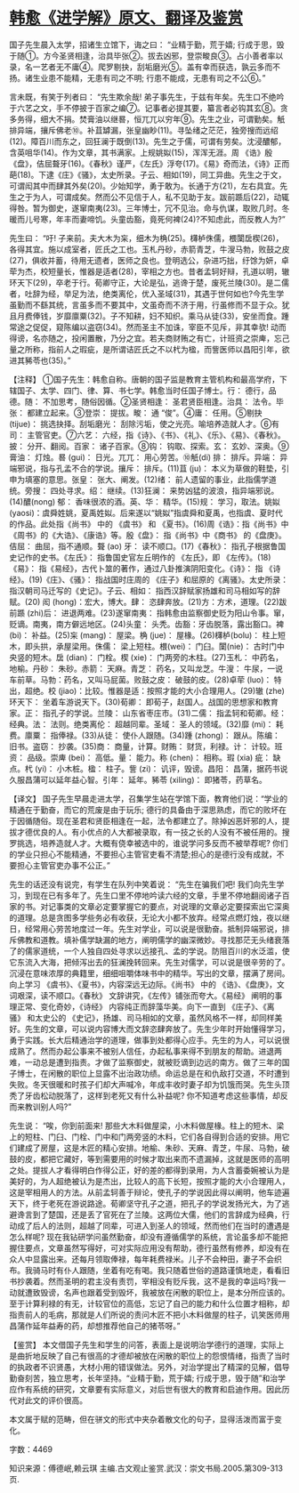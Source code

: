 # [韩愈《进学解》原文、翻译及鉴赏](https://www.vrrw.net/wx/14100.html)

国子先生晨入太学，招诸生立馆下，诲之曰： “业精于勤，荒于嬉; 行成于思，毁于随①。方今圣贤相逢，治具毕张②。拔去凶邪，登崇畯良③。占小善者率以录，名一艺者无不庸④。爬罗剔抉，刮垢磨光⑤。盖有幸而获选，孰云多而不扬。诸生业患不能精，无患有司之不明; 行患不能成，无患有司之不公⑥。”

言未既，有笑于列者曰： “先生欺余哉! 弟子事先生，于兹有年矣。先生口不绝吟于六艺之文，手不停披于百家之编⑦。记事者必提其要，纂言者必钩其玄⑧。贪多务得，细大不捐。焚膏油以继晷，恒兀兀以穷年⑨。先生之业，可谓勤矣。觗排异端，攘斥佛老⑩。补苴罅漏，张皇幽眇(11)。寻坠绪之茫茫，独旁搜而远绍(12)。障百川而东之，回狂澜于既倒(13)。先生之于儒，可谓有劳矣。沈浸醲郁，含英咀华(14)。作为文章，其书满家。上规姚姒(15)，浑浑无涯。周 《诰》殷《盘》，佶屈聱牙(16)。《春秋》谨严，《左氏》浮夸(17)。《易》奇而法，《诗》正而葩(18)。下逮《庄》《骚》，太史所录。子云、相如(19)，同工异曲。先生之于文，可谓闳其中而肆其外矣(20)。少始知学，勇于敢为。长通于方(21)，左右具宜。先生之于为人，可谓成矣。然而公不见信于人，私不见助于友。跋前踬后(22)，动辄得咎。暂为御史，遂窜南夷(23)。三年博士，冗不见治。命与仇谋，取败几时。冬暖而儿号寒，年丰而妻啼饥。头童齿豁，竟死何裨(24)?不知虑此，而反教人为?”

先生曰： “吁! 子来前。夫大木为杗，细木为桷(25)。欂栌侏儒，椳闑扂楔(26)，各得其宜。施以成室者，匠氏之工也。玉札丹砂，赤箭青芝，牛溲马勃，败鼓之皮(27)，俱收并蓄，待用无遗者，医师之良也。登明选公，杂进巧拙，纡馀为妍，卓荦为杰，校短量长，惟器是适者(28)，宰相之方也。昔者孟轲好辩，孔道以明，辙环天下(29)，卒老于行。荀卿守正，大论是弘，逃谗于楚，废死兰陵(30)。是二儒者，吐辞为经，举足为法，绝类离伦，优入圣域(31)，其遇于世何如也?今先生学虽勤而不繇其统，言虽多而不要其中，文虽奇而不济于用，行虽修而不显于众。犹且月费俸钱，岁靡廪粟(32)。子不知耕，妇不知织。乘马从徒(33)，安坐而食。踵常途之促促，窥陈编以盗窃(34)。然而圣主不加诛，宰臣不见斥，非其幸欤! 动而得谤，名亦随之，投闲置散，乃分之宜。若夫商财贿之有亡，计班资之崇庳，忘己量之所称，指前人之瑕疵，是所谓诘匠氏之不以杙为楹，而訾医师以昌阳引年，欲进其豨苓也(35)。”



【注释】 ①国子先生：韩愈自称。唐朝的国子监是教育主管机构和最高学府，下辖国子、太学、四门、律、算、书七学。韩愈当时任国子博士。行： 德行，品德。随： 不加思考，随俗因循。②圣贤相逢： 圣君贤臣相逢。治具： 法令。毕张： 都建立起来。③登崇： 提拔。畯： 通 “俊”。④庸： 任用。⑤剔抉 (tijue)： 挑选抉择。刮垢磨光： 刮除污垢，使之光亮。喻培养造就人才。⑥有司： 主管官吏。⑦六艺： 六经，指《诗》、《书》、《礼》、《乐》、《易》、《春秋》。披： 分开、翻阅。百家： 诸子百家。⑧钩： 钩取、探索。玄： 玄妙、深奥。⑨膏油： 灯烛。晷 (gui)： 日光。兀兀： 用心劳苦。⑩觗(di) 排： 排斥。异端： 异端邪说，指与孔孟不合的学说。攘斥： 排斥。(11)苴 (ju)： 本义为草做的鞋垫，引申为填塞的意思。张皇： 张大、阐发。(12)绪： 前人遗留的事业，此指儒学道统。旁搜： 四处寻求。绍： 继续。(13)狂澜： 来势凶猛的波浪，指异端邪说。(14)醲(nong) 郁： 香味很浓的酒。英、华： 精华。(15)规： 学习，取法。姚姒 (yaosi)：虞舜姓姚，夏禹姓姒。后来遂以“姚姒”指虞舜和夏禹，也指虞、夏时代的作品。此处指《尚书》 中的 《虞书》 和 《夏书》。(16)周《诰》：指《尚书》中《周书》的《大诰》、《康诰》等。殷《盘》： 指《尚书》中《商书》 的《盘庚》。佶屈： 曲屈，指不通顺。聱 (ao) 牙： 读不顺口。(17)《春秋》： 指孔子根据鲁国史记作的史书。《左氏》： 指鲁国史官左丘明作的 《左氏》，即 《左传》。(18)《易》： 指《易经》，古代卜筮的著作，通过八卦推演阴阳变化。《诗》： 指 《诗经》。(19)《庄》、《骚》： 指战国时庄周的 《庄子》和屈原的《离骚》。太史所录： 指汉朝司马迁写的《史记》。子云、相如： 指西汉辞赋家扬雄和司马相如写的辞赋。(20) 闳 (hong)：宏大，博大。肆： 恣肆奔放。(21)方：方术，道理。(22)跋前踬 (zhi)后： 进退两难。(23)遂窜南夷： 指韩愈由监察御史贬为阳山令事。窜，贬谪。南夷，南方僻远地区。(24)头童： 头秃。齿豁：牙齿脱落，露出豁口。裨 (bi)： 补益。(25)杗 (mang)： 屋梁。桷 (jue)： 屋椽。(26)欂栌(bolu)： 柱上短木，即头拱，承屋梁用。侏儒： 梁上短柱。椳(wei)： 门臼。闑(nie)： 古时门中央竖的短木。扂 (dian)： 门栓。楔 (xie)： 门两旁的木柱。(27)玉札： 中药名，地榆。丹砂： 朱砂。赤箭： 天麻。青芝： 药名，又叫龙芝。牛溲： 牛尿，一说车前草。马勃：药名，又叫马屁菌。败鼓之皮： 破鼓的皮。(28)卓荦 (luo)： 特出，超绝。校 (jiao)：比较。惟器是适：按照才能的大小合理用人。(29)辙 (zhe) 环天下： 坐着车游说天下。(30)荀卿： 即荀子，赵国人。战国的思想家和教育家。正： 指孔子的学说。兰陵： 山东省枣庄市。(31)二儒： 指孟轲和荀卿。经： 经典。法： 法则。绝类离伦： 超越同辈。圣域： 圣人的领域。(32)靡 (mi)： 耗费。廪粟： 指俸禄。(33)从徒： 使仆人跟随。(34)踵 (zhong)： 跟从。陈编： 旧书。盗窃： 抄袭。(35)商： 商量，计算。财贿： 财货，利禄。计： 计较。班资： 品级。崇庳 (bei)： 高低。量： 能力。称 (chen)： 相称。瑕 (xia) 疵： 缺点。杙 (yi)： 小木桩。楹： 柱子。訾 (zi)： 讥评，毁谤。昌阳： 昌蒲，据药书说久服昌蒲可以延年益心智。引年： 延年。豨苓 (xiling)： 即猪苓，药草名。

【译文】 国子先生早晨走进太学，召集学生站在学馆下面，教育他们说：“学业的精通在于勤奋，而它的荒废是由于玩乐; 德行的具备由于深思熟虑，而它的败坏在于因循随俗。现在圣君和贤臣相逢在一起，法令都建立了。除掉凶恶奸邪的人，提拔才德优良的人。有小优点的人大都被录取，有一技之长的人没有不被任用的。搜罗挑选，培养造就人才。大概有侥幸被选中的，谁说学问多反而不被举荐呢? 你们的学业只担心不能精通，不要担心主管官吏看不清楚;担心的是德行没有成就，不要担心主管官吏办事不公正。”

先生的话还没有说完，有学生在队列中笑着说： “先生在骗我们吧! 我们向先生学习，到现在已有多年了。先生口里不停地吟读六经的文章，手里不停地翻阅诸子百家的书。对记事类的文章必定要掌握它的要点，对说理的文章必定要探索出它深奥的道理。总是贪图多学些务必有收获，无论大小都不放弃。经常点燃灯烛，夜以继日，经常用心劳苦地度过一年。先生对学业，可以说是很勤奋。抵制异端邪说，排斥佛教和道教。填补儒学缺漏的地方，阐明儒学的幽深微妙。寻找那茫无头绪衰落了的儒家道统，一个人独自四处寻求以远接孔、孟的学说。防阻百川的水泛滥，使它东流入大海，把倾泻出去的狂澜挽转回来。先生对儒学，可以说是很辛劳的了。沉浸在意味浓厚的典籍里，细细咀嚼体味书中的精华。写出的文章，摆满了房间。向上学习 《虞书》、《夏书》，内容深远无边际。《尚书》 中的 《诰》、《盘庚》，文词艰深，读不顺口。《春秋》 文辞讲究，《左传》铺张而夸大。《易经》 阐明的事理正常、变化奇妙，《诗经》 内容纯正而辞藻华美。向下一直到 《庄子》、《离骚》 和太史公的 《史记》，扬雄、司马相如的文章，虽然风格不一样，却同样美好。先生的文章，可以说内容博大而文辞恣肆奔放了。先生少年时开始懂得学习，勇于实践。长大后精通治学的道理，做事到处都得心应手。先生的为人，可以说很成熟了。然而办起公事来不被别人信任，办起私事来得不到朋友的帮助。进退两难，一动总是遭到指责。才做了监察御史，就被贬谪到边远的南方。做了三年的国子博士，在闲散的职位上显露不出治政功绩。命运总是在和仇敌打交道，不时遭到失败。冬天很暖和时孩子们却大声喊冷，年成丰收时妻子却为饥饿而哭。先生头顶秃了牙齿松动脱落了，这样到老死又有什么补益呢? 你不知道考虑这些事情，却反而来教训别人吗?”

先生说： “唉，你到前面来! 那些大木料做屋梁，小木料做屋椽。柱上的短木、梁上的短柱、门臼、门栓、门中和门两旁竖的木料，它们各自得到合适的安排。用它们建成了房屋，这是木匠的精心安排。地榆、朱砂、天麻、青芝，牛尿、马勃，破鼓的皮，都把它藏好，等到需要用的时候才取出来而不遗漏掉，这就是医师的高明之处。提拔人才看得明白作得公正，好的差的都得到录用，为人含蓄委婉被认为是美好的，为人超绝被认为是杰出，比较人的高下长短，按照才能的大小合理用人，这是宰相用人的方法。从前孟轲善于辩论，使孔子的学说因此得以阐明，他车迹遍天下，终于老死在游说路途。荀卿坚守孔子之道，把孔子的学说发扬光大，为了逃避谗言到了楚国，还是丢了官死在了兰陵。这两位大儒，他们的言辞成为经典，行动成了后人的法则，超越了同辈，可进入到圣人的领域，然而他们在当时的遭遇是怎么样呢? 现在我钻研学问虽然勤奋，却没有遵循儒学的系统，言论虽多却不能把握住要点，文章虽然写得好，可对实际应用没有帮助，德行虽然有修养，却没有在众人中显露出来。还每月领取俸禄，每年耗费禄米。儿子不会种田，妻子不会织布。我骑马时有仆人跟随，坐着有吃有喝。我只随着世俗的道路谨慎地走，看看旧书抄袭着。然而圣明的君主没有责罚，宰相没有贬斥我，这不是我的幸运吗?我一动就遭致毁谤，名声也跟着受到毁坏，我被放在闲散的职位上，是本分所应该的。至于计算利禄的有无，计较官位的高低，忘记了自己的能力和什么位置才相称，却指责前人的毛病，那就是人们所说的责问木匠不把小木料做屋的柱子，讥笑医师用昌蒲作延年益寿的药，却想推荐他自己的猪苓呀。”

【鉴赏】 本文借国子先生和学生的问答，表面上是说明治学德行的道理，实际上是曲折地反映了自己有很高的才德却被放在闲散的职位上的怨恨情绪，指责了当时的执政者不识贤愚，大材小用的错误做法。另外，对治学提出了精深的见解，倡导勤奋刻苦，独立思考，长年坚持。“业精于勤，荒于嬉; 行成于思，毁于随”和治学应作有系统的研究，文章要有实际意义，对后世有很大的教育和启迪作用。因此历代对此文的评价很高。

本文属于赋的范畴，但在骈文的形式中夹杂着散文化的句子，显得活泼而富于变化。

字数：4469

知识来源：傅德岷,赖云琪 主编.古文观止鉴赏.武汉：崇文书局.2005.第309-313页.

